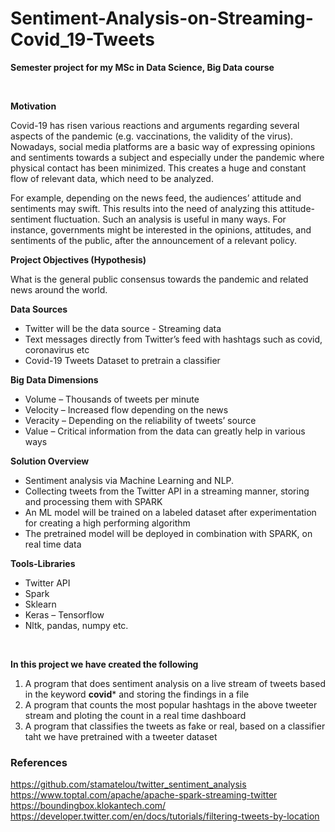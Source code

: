# Sentiment-Analysis-on-Streaming-Covid_19-Tweets

**Semester project for my MSc in Data Science, Big Data course**

<br>

**Motivation**  

Covid-19 has risen various reactions and arguments regarding several aspects of the pandemic
(e.g. vaccinations, the validity of the virus). Nowadays, social media platforms are a basic way of
expressing opinions and sentiments towards a subject and especially under the pandemic where
physical contact has been minimized. This creates a huge and constant flow of relevant data,
which need to be analyzed.

For example, depending on the news feed, the audiences’ attitude and sentiments may swift.
This results into the need of analyzing this attitude-sentiment fluctuation. Such an analysis is useful
in many ways. For instance, governments might be interested in the opinions, attitudes, and
sentiments of the public, after the announcement of a relevant policy.
<br>

**Project Objectives (Hypothesis)**  

What is the general public consensus towards the pandemic and related news around the world.

**Data Sources**  
  - Twitter will be the data source - Streaming data
  - Text messages directly from Twitter’s feed with hashtags such as covid, coronavirus etc
  - Covid-19 Tweets Dataset to pretrain a classifier

**Big Data Dimensions**  
  - Volume – Thousands of tweets per minute
  - Velocity – Increased flow depending on the news
  - Veracity – Depending on the reliability of tweets’ source
  - Value – Critical information from the data can greatly help in various ways

**Solution Overview**  
  - Sentiment analysis via Machine Learning and NLP.
  - Collecting tweets from the Twitter API in a streaming manner, storing and processing them
  with SPARK
  - An ML model will be trained on a labeled dataset after experimentation for creating a high
  performing algorithm
  - The pretrained model will be deployed in combination with SPARK, on real time data

**Tools-Libraries**  
  - Twitter API
  - Spark
  - Sklearn
  - Keras – Tensorflow
  - Nltk, pandas, numpy etc.

<br>

**In this project we have created the following**  
1. A program that does sentiment analysis on a live stream of tweets based in the keyword **covid*** and storing the findings in a file
2. A program that counts the most popular hashtags in the above tweeter stream and ploting the count in a real time dashboard
3. A program that classifies the tweets as fake or real, based on a classifier taht we have pretrained with a tweeter dataset  


### References  

https://github.com/stamatelou/twitter_sentiment_analysis  
https://www.toptal.com/apache/apache-spark-streaming-twitter  
https://boundingbox.klokantech.com/  
https://developer.twitter.com/en/docs/tutorials/filtering-tweets-by-location  
